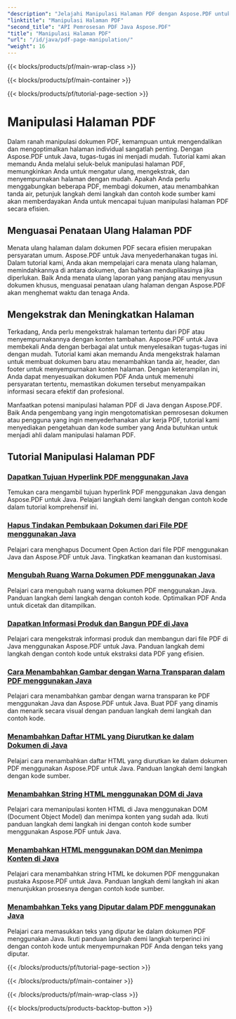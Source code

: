 ```yaml
---
"description": "Jelajahi Manipulasi Halaman PDF dengan Aspose.PDF untuk Java. Pelajari cara mengatur ulang, mengekstrak, dan menyempurnakan halaman PDF dengan mudah."
"linktitle": "Manipulasi Halaman PDF"
"second_title": "API Pemrosesan PDF Java Aspose.PDF"
"title": "Manipulasi Halaman PDF"
"url": "/id/java/pdf-page-manipulation/"
"weight": 16
---
```


{{< blocks/products/pf/main-wrap-class >}}

{{< blocks/products/pf/main-container >}}

{{< blocks/products/pf/tutorial-page-section >}}

# Manipulasi Halaman PDF


Dalam ranah manipulasi dokumen PDF, kemampuan untuk mengendalikan dan mengoptimalkan halaman individual sangatlah penting. Dengan Aspose.PDF untuk Java, tugas-tugas ini menjadi mudah. Tutorial kami akan memandu Anda melalui seluk-beluk manipulasi halaman PDF, memungkinkan Anda untuk mengatur ulang, mengekstrak, dan menyempurnakan halaman dengan mudah. Apakah Anda perlu menggabungkan beberapa PDF, membagi dokumen, atau menambahkan tanda air, petunjuk langkah demi langkah dan contoh kode sumber kami akan memberdayakan Anda untuk mencapai tujuan manipulasi halaman PDF secara efisien.

## Menguasai Penataan Ulang Halaman PDF

Menata ulang halaman dalam dokumen PDF secara efisien merupakan persyaratan umum. Aspose.PDF untuk Java menyederhanakan tugas ini. Dalam tutorial kami, Anda akan mempelajari cara menata ulang halaman, memindahkannya di antara dokumen, dan bahkan menduplikasinya jika diperlukan. Baik Anda menata ulang laporan yang panjang atau menyusun dokumen khusus, menguasai penataan ulang halaman dengan Aspose.PDF akan menghemat waktu dan tenaga Anda.

## Mengekstrak dan Meningkatkan Halaman

Terkadang, Anda perlu mengekstrak halaman tertentu dari PDF atau menyempurnakannya dengan konten tambahan. Aspose.PDF untuk Java membekali Anda dengan berbagai alat untuk menyelesaikan tugas-tugas ini dengan mudah. Tutorial kami akan memandu Anda mengekstrak halaman untuk membuat dokumen baru atau menambahkan tanda air, header, dan footer untuk menyempurnakan konten halaman. Dengan keterampilan ini, Anda dapat menyesuaikan dokumen PDF Anda untuk memenuhi persyaratan tertentu, memastikan dokumen tersebut menyampaikan informasi secara efektif dan profesional.

Manfaatkan potensi manipulasi halaman PDF di Java dengan Aspose.PDF. Baik Anda pengembang yang ingin mengotomatiskan pemrosesan dokumen atau pengguna yang ingin menyederhanakan alur kerja PDF, tutorial kami menyediakan pengetahuan dan kode sumber yang Anda butuhkan untuk menjadi ahli dalam manipulasi halaman PDF.

## Tutorial Manipulasi Halaman PDF
### [Dapatkan Tujuan Hyperlink PDF menggunakan Java](./get-pdf-hyperlink-destination-using-java/)
Temukan cara mengambil tujuan hyperlink PDF menggunakan Java dengan Aspose.PDF untuk Java. Pelajari langkah demi langkah dengan contoh kode dalam tutorial komprehensif ini.
### [Hapus Tindakan Pembukaan Dokumen dari File PDF menggunakan Java](./remove-document-open-action-from-pdf-file-using-java/)
Pelajari cara menghapus Document Open Action dari file PDF menggunakan Java dan Aspose.PDF untuk Java. Tingkatkan keamanan dan kustomisasi.
### [Mengubah Ruang Warna Dokumen PDF menggunakan Java](./change-color-space-of-pdf-document-using-java/)
Pelajari cara mengubah ruang warna dokumen PDF menggunakan Java. Panduan langkah demi langkah dengan contoh kode. Optimalkan PDF Anda untuk dicetak dan ditampilkan.
### [Dapatkan Informasi Produk dan Bangun PDF di Java](./get-product-and-build-information-of-pdf-in-java/)
Pelajari cara mengekstrak informasi produk dan membangun dari file PDF di Java menggunakan Aspose.PDF untuk Java. Panduan langkah demi langkah dengan contoh kode untuk ekstraksi data PDF yang efisien.
### [Cara Menambahkan Gambar dengan Warna Transparan dalam PDF menggunakan Java](./how-to-add-drawing-with-transparent-color-in-pdf-using-java/)
Pelajari cara menambahkan gambar dengan warna transparan ke PDF menggunakan Java dan Aspose.PDF untuk Java. Buat PDF yang dinamis dan menarik secara visual dengan panduan langkah demi langkah dan contoh kode.
### [Menambahkan Daftar HTML yang Diurutkan ke dalam Dokumen di Java](./add-html-ordered-list-into-documents-in-java/)
Pelajari cara menambahkan daftar HTML yang diurutkan ke dalam dokumen PDF menggunakan Aspose.PDF untuk Java. Panduan langkah demi langkah dengan kode sumber.
### [Menambahkan String HTML menggunakan DOM di Java](./add-html-string-using-dom-in-java/)
Pelajari cara memanipulasi konten HTML di Java menggunakan DOM (Document Object Model) dan menimpa konten yang sudah ada. Ikuti panduan langkah demi langkah ini dengan contoh kode sumber menggunakan Aspose.PDF untuk Java.
### [Menambahkan HTML menggunakan DOM dan Menimpa Konten di Java](./add-html-using-dom-and-overwrite-content-in-java/)
Pelajari cara menambahkan string HTML ke dokumen PDF menggunakan pustaka Aspose.PDF untuk Java. Panduan langkah demi langkah ini akan menunjukkan prosesnya dengan contoh kode sumber.
### [Menambahkan Teks yang Diputar dalam PDF menggunakan Java](./add-rotated-text-in-pdf-using-java/)
Pelajari cara memasukkan teks yang diputar ke dalam dokumen PDF menggunakan Java. Ikuti panduan langkah demi langkah terperinci ini dengan contoh kode untuk menyempurnakan PDF Anda dengan teks yang diputar.

{{< /blocks/products/pf/tutorial-page-section >}}

{{< /blocks/products/pf/main-container >}}

{{< /blocks/products/pf/main-wrap-class >}}

{{< blocks/products/products-backtop-button >}}